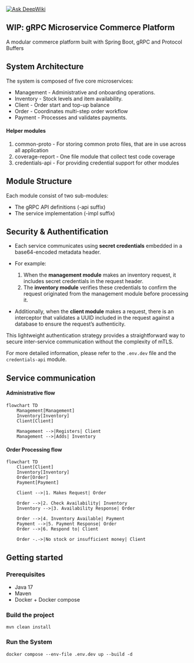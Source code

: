 [![Ask DeepWiki](https://deepwiki.com/badge.svg)](https://deepwiki.com/alekal1/grpc-microservice-commerce)

## WIP: gRPC Microservice Commerce Platform


A modular commerce platform built with Spring Boot,
gRPC and Protocol Buffers


## System Architecture

The system is composed of five core microservices:

* Management - Administrative and onboarding operations.
* Inventory - Stock levels and item availability.
* Client - Order start and top-up balance
* Order - Coordinates multi-step order workflow
* Payment - Processes and validates payments.

#### Helper modules

1. common-proto - For storing common proto files, that are in use across all application
2. coverage-report - One file module that collect test code coverage
3. credentials-api - For providing credential support for other modules

## Module Structure
Each module consist of two sub-modules:

* The gRPC API definitions (-api suffix)
* The service implementation (-impl suffix)

## Security & Authentification

* Each service communicates using **secret credentials** embedded in a 
base64-encoded metadata header.

* For example:
  1. When the **management module** makes an inventory request, it includes secret credentials in the request header.
  2. The **inventory module** verifies these credentials to confirm the request originated from the management module 
  before processing it.

* Additionally, when the **client module** makes a request, there is an interceptor that validates a UUID included in the request against a database to ensure the request’s authenticity.


This lightweight authentication strategy provides a straightforward way to secure inter-service communication without the complexity of mTLS.

For more detailed information, please refer to the `.env.dev` file and the `credentials-api` module.

## Service communication

#### Administrative flow
```mermaid
flowchart TD
    Management[Management]
    Inventory[Inventory]
    Client[Client]

    Management -->|Registers| Client
    Management -->|Adds| Inventory
```

#### Order Processing flow
```mermaid
flowchart TD
    Client[Client]
    Inventory[Inventory]
    Order[Order]
    Payment[Payment]

    Client -->|1. Makes Request| Order
    
    Order -->|2. Check Availability| Inventory
    Inventory -->|3. Availability Response| Order

    Order -->|4. Inventory Available| Payment
    Payment -->|5. Payment Response| Order
    Order -->|6. Respond to| Client

    Order -.->|No stock or insufficient money| Client
```

## Getting started

### Prerequisites
* Java 17
* Maven
* Docker + Docker compose

### Build the project 
```aiignore
mvn clean install
```

### Run the System
```aiignore
docker compose --env-file .env.dev up --build -d
```

